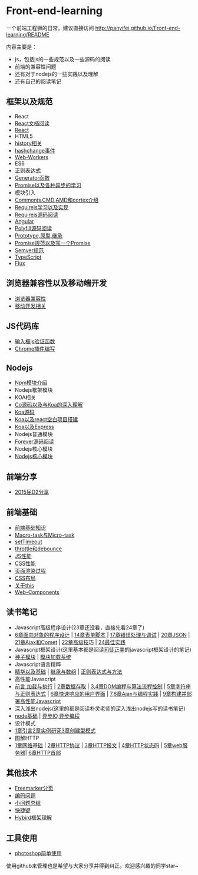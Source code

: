 # Front-end-learning
一个前端工程狮的日常，建议直接访问 http://panyifei.github.io/Front-end-learning/README

内容主要是：

- js，包括js的一些规范以及一些源码的阅读
- 前端的兼容性问题
- 还有对于nodejs的一些实践以及理解
- 还有自己的阅读笔记

## 框架以及规范
- React
 - [React文档阅读][71]
 - [React][20]
- HTML5
 - [history相关][4]
 - [hashchange事件][7]
 - [Web-Workers][63]
- ES6
 - [正则表达式][14]
 - [Generator函数][19]
 - [Promise以及各种异步的学习][3]
- 模块引入
 - [Commonjs,CMD,AMD和cortex介绍][1]
 - [Requirejs学习以及实现][64]
 - [Requirejs源码阅读][65]
- [Angular][30]
- [Polyfill源码阅读][33]
- [Prototype,原型,继承][35]
- [Promise规范以及写一个Promise][46]
- [Semver规范][47]
- [TypeScript][66]
- [Flux][76]


## 浏览器兼容性以及移动端开发
- [浏览器兼容性][8]
- [移动开发相关][9]

## JS代码库
- [输入框js验证函数][17]
- [Chrome插件编写][25]

## Nodejs
- [Npm模块介绍][29]
- Nodejs框架模块
 - KOA相关
 - [Co源码以及与Koa的深入理解][39]
 - [Koa源码][42]
 - [Koa以及react空白项目搭建][28]
 - [Koa以及Express][27]
- Nodejs普通模块
 - [Forever源码阅读][31]
- Nodejs核心模块
 - [Nodejs核心模块][32]

## 前端分享
- [2015届D2分享][38]

## 前端基础
- [前端基础知识][44]
- [Macro-task与Micro-task][48]
- [setTimeout][49]
- [throttle和debounce][56]
- [JS性能][59]
- [CSS性能][52]
- [页面渲染过程][53]
- [CSS布局][54]
- [关于this][69]
- [Web-Components][73]

## 读书笔记
- Javascript高级程序设计(23章还没看，直接先看24章了)
 - [6章面向对象的程序设计][51] | [14章表单脚本][21] | [17章错误处理与调试][23] | [20章JSON][24] | [21章Ajax和Comet][26] | [22章高级技巧][36] | [24最佳实践][57]
- Javascript框架设计(这里基本都是阅读[司徒正美](https://github.com/RubyLouvre)的javascript框架设计的笔记)
 - [种子模块][5] | [模块加载系统][11]
- Javascript语言精粹
 - [精华以及基础][50] | [继承与数组][55] | [正则表达式与方法][58]
- 高性能Javascript
 - [前言,加载与执行][60] | [2章数据存取][61] | [3,4章DOM编程与算法流程控制][62] | [5章字符串与正则表达式][67] | [6章快速响应的用户界面][68] | [7,8章Ajax与编程实践][70] | [9章构建并部署高性能Javascript][74]
- 深入浅出nodejs(这里的都是阅读朴灵老师的深入浅出nodejs写的读书笔记)
 - [node基础][43] | [异步IO,异步编程][45]
- 设计模式
 - [1章引言][75][2章实例研究][77][3章创建型模式][78]
- 图解HTTP
 - [1章网络基础][72] | [2章HTTP协议][79] | [3章HTTP报文][80] | [4章HTTP状态码][81] | [5章web服务器][82]| [6章HTTP首部][83]

## 其他技术
- [Freemarker分页][40]
- [编码问题][15]
- [小问题总结][16]
- [快捷键][22]
- [Hybird框架理解][37]

## 工具使用
- [photoshop简单使用][12]

使用github来管理也是希望与大家分享并得到纠正。欢迎感兴趣的同学star~

[1]:./框架以及规范/模块引入/Commonjs,CMD,AMD和cortex介绍.md
[3]:./框架以及规范/ECMAScript6/Promise以及各种异步的学习.md
[4]:./框架以及规范/HTML5/history相关.md
[5]:./读书笔记/Javascript框架设计/种子模块.md
[6]:./其他技术/Markdown使用心得.md
[7]:./框架以及规范/HTML5/hashchange事件.md
[8]:./浏览器兼容性以及移动端开发/浏览器兼容性.md
[9]:./浏览器兼容性以及移动端开发/移动开发相关.md
[10]:./工具使用/Chrome,Sublime插件推荐.md
[11]:./读书笔记/Javascript框架设计/模块加载系统.md
[12]:./工具使用/photoshop简单使用.md
[14]:./框架以及规范/ECMAScript6/正则表达式.md
[15]:./其他技术/编码问题.md
[16]:./其他技术/小问题总结.md
[17]:./JS代码库/输入框js验证函数.md
[18]:./其他技术/Cookie，Session，Localstorage.md
[19]:./框架以及规范/ECMAScript6/Generator函数.md
[20]:./框架以及规范/React/React.md
[21]:./读书笔记/Javascript高级程序设计/14章表单脚本.md
[22]:./其他技术/快捷键.md
[23]:./读书笔记/Javascript高级程序设计/17错误处理与调试.md
[24]:./读书笔记/Javascript高级程序设计/20JSON.md
[25]:./JS代码库/Chrome插件编写.md
[26]:./读书笔记/Javascript高级程序设计/21Ajax和Comet.md
[27]:./Nodejs/Nodejs框架模块/Koa以及Express.md
[28]:./Nodejs/Nodejs框架模块/Koa以及react空白项目搭建.md
[29]:./Nodejs/Npm模块.md
[30]:./框架以及规范/Angular.md
[31]:./Nodejs/Nodejs普通模块/Forever源码阅读.md
[32]:./Nodejs/Nodejs核心模块/Nodejs核心模块.md
[33]:./框架以及规范/Polyfill源码阅读.md
[34]:./工具使用/Atom.md
[35]:./框架以及规范/Prototype,原型链,继承.md
[36]:./读书笔记/Javascript高级程序设计/22高级技巧.md
[37]:./其他技术/Hybird框架理解.md
[38]:./前端分享/2015届D2分享.md
[39]:./Nodejs/Nodejs框架模块/Co源码以及与Koa的深入理解.md
[40]:./其他技术/Freemarker分页.md
[41]:./React/React,Redux实战.md
[42]:./Nodejs/Nodejs框架模块/Koa源码.md
[43]:./读书笔记/深入浅出nodejs/node基础.md
[44]:./前端基础/前端基础知识.md
[45]:./读书笔记/深入浅出nodejs/异步IO,异步编程.md
[46]:./框架以及规范/Promise.md
[47]:./框架以及规范/Semver规范.md
[48]:./前端基础/Macro-task与Micro-task.md
[49]:./前端基础/setTimeout.md
[50]:./读书笔记/Javascript语言精粹/精华以及基础.md
[51]:./读书笔记/Javascript高级程序设计/6章面向对象的程序设计.md
[52]:./前端基础/CSS性能.md
[53]:./前端基础/页面渲染过程.md
[54]:./前端基础/CSS布局.md
[55]:./读书笔记/Javascript语言精粹/继承与数组.md
[56]:./前端基础/throttle和debounce.md
[57]:./读书笔记/Javascript高级程序设计/24最佳实践.md
[58]:./读书笔记/Javascript语言精粹/正则表达式与方法.md
[59]:./前端基础/JS性能.md
[60]:./读书笔记/高性能Javascript/前言，加载与执行.md
[61]:./读书笔记/高性能Javascript/2章数据存取.md
[62]:./读书笔记/高性能Javascript/3,4章DOM编程与算法流程控制.md
[63]:./框架以及规范/HTML5/Web-Workers.md
[64]:./框架以及规范/模块引入/Requirejs学习以及实现.md
[65]:./框架以及规范/模块引入/Requirejs源码阅读.md
[66]:./框架以及规范/TypeScript.md
[67]:./读书笔记/高性能Javascript/5章字符串和正则表达式.md
[68]:./读书笔记/高性能Javascript/6章快速响应的用户界面.md
[69]:./前端基础/关于this.md
[70]:./读书笔记/高性能Javascript/7,8章Ajax与编程实践.md
[71]:./框架以及规范/React/React文档阅读.md
[72]:./读书笔记/图解HTTP/1章网络基础.md
[73]:./前端基础/Web-Components.md
[74]:./读书笔记/高性能Javascript/9章构建并部署高性能Javascript.md
[75]:./读书笔记/设计模式/1章引言.md
[76]:./框架以及规范/Flux.md
[77]:./读书笔记/设计模式/2章实例研究.md
[78]:./读书笔记/设计模式/3章创建型模式.md
[79]:./读书笔记/图解HTTP/2章HTTP协议.md
[80]:./读书笔记/图解HTTP/3章HTTP报文.md
[81]:./读书笔记/图解HTTP/4章HTTP状态码.md
[82]:./读书笔记/图解HTTP/5章web服务器.md
[83]:./读书笔记/图解HTTP/6章HTTP首部.md
